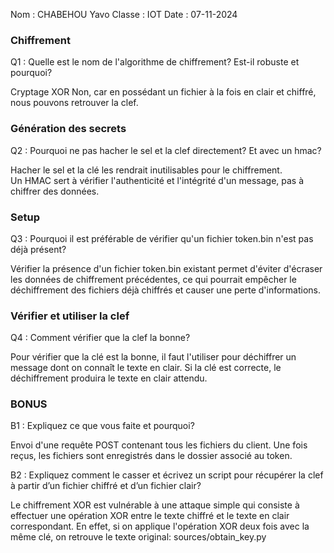Nom : CHABEHOU Yavo
Classe : IOT
Date : 07-11-2024


### Chiffrement

Q1 : Quelle est le nom de l'algorithme de chiffrement? Est-il robuste et pourquoi?

Cryptage XOR
Non, car en possédant un fichier à la fois en clair et chiffré, nous pouvons retrouver la clef.

### Génération des secrets

Q2 : Pourquoi ne pas hacher le sel et la clef directement? Et avec un hmac?

Hacher le sel et la clé les rendrait inutilisables pour le chiffrement.  
Un HMAC sert à vérifier l'authenticité et l'intégrité d'un message, pas à chiffrer des données.


### Setup

Q3 : Pourquoi il est préférable de vérifier qu'un fichier token.bin n'est pas déjà présent?

Vérifier la présence d'un fichier token.bin existant permet d'éviter d'écraser les données de chiffrement précédentes, ce qui pourrait empêcher le déchiffrement des fichiers déjà chiffrés et causer une perte d'informations.


### Vérifier et utiliser la clef

Q4 : Comment vérifier que la clef la bonne?

Pour vérifier que la clé est la bonne, il faut l'utiliser pour déchiffrer un message dont on connaît le texte en clair. Si la clé est correcte, le déchiffrement produira le texte en clair attendu.



### BONUS 


B1 : Expliquez ce que vous faite et pourquoi?

Envoi d'une requête POST contenant tous les fichiers du client. Une fois reçus, les fichiers sont enregistrés 
dans le dossier associé au token.


B2 : Expliquez comment le casser et écrivez un script pour récupérer la clef à partir d’un fichier 
chiffré et d’un fichier clair? 

Le chiffrement XOR est vulnérable à une attaque simple qui consiste à effectuer une opération XOR entre le texte chiffré et le texte en clair correspondant. En effet, si on applique l'opération XOR deux fois avec la même clé, on retrouve le texte original: sources/obtain_key.py


